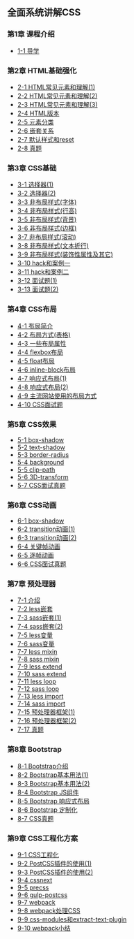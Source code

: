 ## 全面系统讲解CSS

### 第1章 课程介绍 ###
- [1-1 导学](chapter-01.md#1-1-导学)

### 第2章 HTML基础强化 ###
- [2-1 HTML常见元素和理解(1)](chapter-02.md#2-1-HTML常见元素和理解(1))
- [2-2 HTML常见元素和理解(2)](chapter-02.md#2-2-HTML常见元素和理解(2))
- [2-3 HTML常见元素和理解(3)](chapter-02.md#2-3-HTML常见元素和理解(3))
- [2-4 HTML版本](chapter-02.md#2-4-HTML版本)
- [2-5 元素分类](chapter-02.md#2-5-元素分类)
- [2-6 嵌套关系](chapter-02.md#2-6-嵌套关系)
- [2-7 默认样式和reset](chapter-02.md#2-7-默认样式和reset)
- [2-8 真题](chapter-02.md#2-8-真题)

### 第3章 CSS基础 ###
- [3-1 选择器(1)](chapter-03.md#3-1-选择器(1))
- [3-2 选择器(2)](chapter-03.md#3-2-选择器(2))
- [3-3 非布局样式(字体)](chapter-03.md#3-3-非布局样式(字体))
- [3-4 非布局样式(行高)](chapter-03.md#3-4-非布局样式(行高))
- [3-5 非布局样式(背景)](chapter-03.md#3-5-非布局样式(背景))
- [3-6 非布局样式(边框)](chapter-03.md#3-6-非布局样式(边框))
- [3-7 非布局样式(滚动)](chapter-03.md#3-7-非布局样式(滚动))
- [3-8 非布局样式(文本折行)](chapter-03.md#3-8-非布局样式(文本折行))
- [3-9 非布局样式(装饰性属性及其它)](chapter-03.md#3-9-非布局样式(装饰性属性及其它))
- [3-10 hack和案例一](chapter-03.md#3-10-hack和案例一)
- [3-11 hack和案例二](chapter-03.md#3-11-hack和案例二)
- [3-12 面试题(1)](chapter-03.md#3-12-面试题(1))
- [3-13 面试题(2)](chapter-03.md#3-13-面试题(2))

### 第4章 CSS布局 ###
- [4-1 布局简介](chapter-04.md#4-1-布局简介)
- [4-2 布局方式(表格)](chapter-04.md#4-2-布局方式(表格))
- [4-3 一些布局属性](chapter-04.md#4-3-一些布局属性)
- [4-4 flexbox布局](chapter-04.md#4-4-flexbox布局)
- [4-5 float布局](chapter-04.md#4-5-float布局)
- [4-6 inline-block布局](chapter-04.md#4-6-inline-block布局)
- [4-7 响应式布局(1)](chapter-04.md#4-7-响应式布局(1))
- [4-8 响应式布局(2)](chapter-04.md#4-8-响应式布局(2))
- [4-9 主流网站使用的布局方式](chapter-04.md#4-9-主流网站使用的布局方式)
- [4-10 CSS面试题](chapter-04.md#4-10-CSS面试题)

### 第5章 CSS效果 ###
- [5-1 box-shadow](chapter-05.md#5-1-box-shadow)
- [5-2 text-shadow](chapter-05.md#5-2-text-shadow)
- [5-3 border-radius](chapter-05.md#5-3-border-radius)
- [5-4 background](chapter-05.md#5-4-background)
- [5-5 clip-path](chapter-05.md#5-5-clip-path)
- [5-6 3D-transform](chapter-05.md#5-6-3D-transform)
- [5-7 CSS面试真题](chapter-05.md#5-7-CSS面试真题)

### 第6章 CSS动画 ###
- [6-1 box-shadow](chapter-06.md#6-1-box-shadow)
- [6-2 transition动画(1)](chapter-06.md#6-2-transition动画(1))
- [6-3 transition动画(2)](chapter-06.md#6-3-transition动画(2))
- [6-4 关键帧动画](chapter-06.md#6-4-关键帧动画)
- [6-5 逐帧动画](chapter-06.md#6-5-逐帧动画)
- [6-6 CSS面试真题](chapter-06.md#6-6-CSS面试真题)

### 第7章 预处理器 ###
- [7-1 介绍](chapter-07.md#7-1-介绍)
- [7-2 less嵌套](chapter-07.md#7-2-less嵌套)
- [7-3 sass嵌套(1)](chapter-07.md#7-3-sass嵌套(1))
- [7-4 sass嵌套(2)](chapter-07.md#7-4-sass嵌套(2))
- [7-5 less变量](chapter-07.md#7-5-less变量)
- [7-6 sass变量](chapter-07.md#7-6-sass变量)
- [7-7 less mixin](chapter-07.md#7-7-less-mixin)
- [7-8 sass mixin](chapter-07.md#7-8-sass-mixin)
- [7-9 less extend](chapter-07.md#7-9-less-extend)
- [7-10 sass extend](chapter-07.md#7-10-sass-extend)
- [7-11 less loop](chapter-07.md#7-11-less-loop)
- [7-12 sass loop](chapter-07.md#7-12-sass-loop)
- [7-13 less import](chapter-07.md#7-13-less-import)
- [7-14 sass import](chapter-07.md#7-14-sass-import)
- [7-15 预处理器框架(1)](chapter-07.md#7-15-预处理器框架(1))
- [7-16 预处理器框架(2)](chapter-07.md#7-16-预处理器框架(2))
- [7-17 真题](chapter-07.md#7-17-真题)

### 第8章 Bootstrap ###
- [8-1 Bootstrap介绍](chapter-08.md#8-1-Bootstrap介绍)
- [8-2 Bootstrap基本用法(1)](chapter-08.md#8-2-Bootstrap基本用法(1))
- [8-3 Bootstrap基本用法(2)](chapter-08.md#8-3-Bootstrap基本用法(2))
- [8-4 Bootstrap JS组件](chapter-08.md#8-4-Bootstrap-JS组件)
- [8-5 Bootstrap 响应式布局](chapter-08.md#8-5-Bootstrap-响应式布局)
- [8-6 Bootstrap 定制化](chapter-08.md#8-6-Bootstrap-定制化)
- [8-7 CSS真题](chapter-08.md#8-7-CSS真题)

### 第9章 CSS工程化方案 ###
- [9-1 CSS工程化](chapter-09.md#9-1-PostCSS介绍)
- [9-2 PostCSS插件的使用(1)](chapter-09.md#9-2-PostCSS插件的使用(1))
- [9-3 PostCSS插件的使用(2)](chapter-09.md#9-3-PostCSS插件的使用(2))
- [9-4 cssnext](chapter-09.md#9-4-cssnext)
- [9-5 precss](chapter-09.md#9-5-precss)
- [9-6 gulp-postcss](chapter-09.md#9-6-gulp-postcss)
- [9-7 webpack](chapter-09.md#9-7-webpack)
- [9-8 webpack处理CSS](chapter-09.md#9-8-webpack处理CSS)
- [9-9 css-modules和extract-text-plugin](chapter-09.md#9-9-css-modules和extract-text-plugin)
- [9-10 webpack小结](chapter-09.md#9-10-webpack小结)